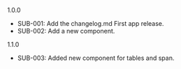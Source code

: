 1.0.0
- SUB-001: Add the changelog.md First app release.
- SUB-002: Add a new component.

1.1.0
- SUB-003: Added new component for tables and span.
